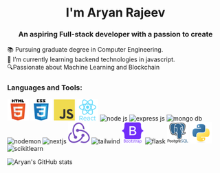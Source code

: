 <h1 align="center">I'm Aryan Rajeev</h1>
<h3 align="center">An aspiring Full-stack developer with a passion to create </h3>
<p align="left">
📚 Pursuing graduate degree in Computer Engineering.  <br>
🌱 I’m currently learning backend technologies in javascript. <br>
🔍Passionate about Machine Learning and Blockchain
</p>

<h3 align="left">Languages and Tools:</h3>
<p align="left">  
<img src="https://raw.githubusercontent.com/devicons/devicon/master/icons/html5/html5-original-wordmark.svg" alt="html5" width="50" height="50"/>
<img src="https://raw.githubusercontent.com/devicons/devicon/master/icons/css3/css3-original-wordmark.svg" alt="css3" width="50" height="50"/>
<img src="https://raw.githubusercontent.com/devicons/devicon/master/icons/javascript/javascript-original.svg" alt="javascript" width="50" height="50"/> 
<img src="https://raw.githubusercontent.com/devicons/devicon/master/icons/react/react-original-wordmark.svg" alt="react" width="50" height="50"/>
<img src="https://cdn.jsdelivr.net/gh/devicons/devicon@latest/icons/nodejs/nodejs-original-wordmark.svg" alt="node js" width="50" height="50"/>
<img src="https://cdn.jsdelivr.net/gh/devicons/devicon@latest/icons/express/express-original-wordmark.svg" alt="express js" width="50" height="50"/>
<img src="https://cdn.jsdelivr.net/gh/devicons/devicon@latest/icons/mongodb/mongodb-original-wordmark.svg" alt="mongo db" width="50" height="50"/>
<img src="https://cdn.jsdelivr.net/gh/devicons/devicon@latest/icons/nodemon/nodemon-original.svg" alt="nodemon" width="50" height="50"/>      
<img src="https://cdn.worldvectorlogo.com/logos/nextjs-2.svg" alt="nextjs" width="50" height="50"/>
<img src="https://raw.githubusercontent.com/devicons/devicon/master/icons/redux/redux-original.svg" alt="redux" width="50" height="50"/>
<img src="https://www.vectorlogo.zone/logos/tailwindcss/tailwindcss-icon.svg" alt="tailwind" width="50" height="50"/>
<img src="https://raw.githubusercontent.com/devicons/devicon/master/icons/bootstrap/bootstrap-plain-wordmark.svg" alt="bootstrap" width="50" height="50"/>
<img src="https://cdn.jsdelivr.net/gh/devicons/devicon@latest/icons/flask/flask-original-wordmark.svg" alt="flask" width="60" height="40"/>
<img src="https://raw.githubusercontent.com/devicons/devicon/master/icons/postgresql/postgresql-original-wordmark.svg" alt="postgresql" width="50" height="50"/>
<img src="https://raw.githubusercontent.com/devicons/devicon/master/icons/python/python-original.svg" alt="python" width="50" height="50"/>  
<img src="https://cdn.jsdelivr.net/gh/devicons/devicon@latest/icons/scikitlearn/scikitlearn-original.svg" alt="scikitlearn" width="50" height="50" />
</p>

![Aryan's GitHub stats](https://github-readme-stats.vercel.app/api?username=Aryen27&show_icons=true&theme=transparent)

